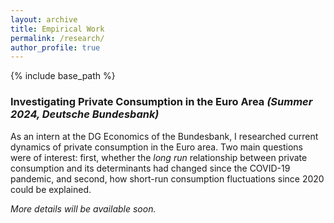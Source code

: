 ```yaml
---
layout: archive
title: Empirical Work
permalink: /research/
author_profile: true
---
```


{% include base_path %}

### Investigating Private Consumption in the Euro Area *(Summer 2024, Deutsche Bundesbank)*
As an intern at the DG Economics of the Bundesbank, I researched current dynamics of private consumption in the Euro area. Two main questions were of interest: first, whether the *long run* relationship between private consumption and its determinants had changed since the COVID-19 pandemic, and second, how short-run consumption fluctuations since 2020 could be explained. 

*More details will be available soon.*



